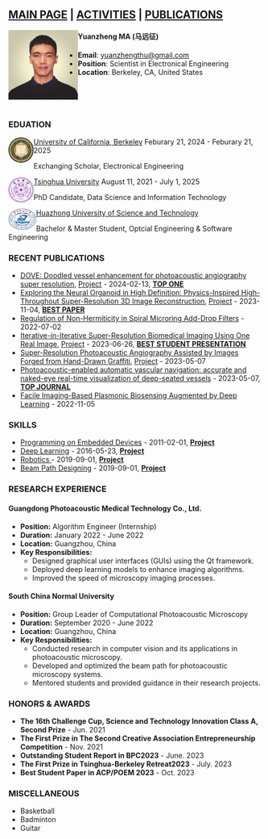 ## [MAIN PAGE]()   |  [ACTIVITIES](ACTIVATIES/README.md)   |   [PUBLICATIONS](https://github.com/yuanzhengthu/yuanzhengthu.github.io/blob/35e028a5ee17ed0e7dfa3d8efda138a49ca1042d/PUBLICATIONS/README.md)
<!-- <img align="left" width="200" src="CV/1708975869150.jpg" />-->
<img align="left" width="138" src="CV/1708975869150.jpg" />


#### **Yuanzheng MA (马远征)**
- **Email**: yuanzhengthu@gmail.com
- **Position**: Scientist in Electronical Engineering
- **Location**: Berkeley, CA, United States

&emsp;

&emsp;

### EDUATION


<img align="left" width="50" src="CV/Seal_of_University_of_California,_Berkeley.svg.png" />

[University of California, Berkeley](https://www.berkeley.edu) Feburary 21, 2024 - Feburary 21, 2025

Exchanging Scholar, Electronical Engineering


<img align="left" width="50" src="CV/630px-Tsinghua_University_Logo.svg.png" />

[Tsinghua University](https://www.tsinghua.edu.cn/en/) August 11, 2021 - July 1, 2025

PhD Candidate, Data Science and Information Technology


<img align="left" width="55" src="CV/Hustseals.png" />

[Huazhong University of Science and Technology](https://english.hust.edu.cn)

Bachelor & Master Student, Optcial Engineering & Software Engineering

### RECENT PUBLICATIONS

<!-- START_SECTION:pub -->
* <a href='https://www.sciencedirect.com/science/article/pii/S1361841524000318' target='_blank'>DOVE: Doodled vessel enhancement for photoacoustic angiography super resolution</a>, [Project](https://github.com/yuanzhengthu/handDrawnPAAImages) - 2024-02-13, [**TOP ONE**](https://www.letpub.com.cn/index.php?journalid=5790&page=journalapp&view=detail)
* <a href='https://ieeexplore.ieee.org/abstract/document/10368794' target='_blank'>Exploring the Neural Organoid in High Definition: Physics-Inspired High-Throughout Super-Resolution 3D Image Reconstruction</a>, [Project](https://github.com/yuanzhengthu/3DReconstruction_Organoid) - 2023-11-04, [**BEST PAPER**](CV/acp2023.jpg)
* <a href='https://ieeexplore.ieee.org/abstract/document/10209822' target='_blank'>Regulation of Non-Hermiticity in Spiral Microring Add-Drop Filters</a> - 2022-07-02
* <a href='https://arxiv.org/abs/2306.14487' target='_blank'>Iterative-in-Iterative Super-Resolution Biomedical Imaging Using One Real Image</a>, [Project](https://github.com/yuanzhengthu/Iterative-in-Iterative-SR-for-Biomedical-Imaging-Using-a-Single-HR-Authentic-Image) - 2023-06-26, [**BEST STUDENT PRESENTATION**](CV/SPIE-BPC.jpg)
* <a href='https://opg.optica.org/abstract.cfm?uri=CLEO_AT-2023-JTu2A.51' target='_blank'>Super-Resolution Photoacoustic Angiography Assisted by Images Forged from Hand-Drawn Graffiti</a>, [Project](https://github.com/yuanzhengthu/handDrawnPAAImages) - 2023-05-07
* <a href='https://www.spiedigitallibrary.org/journals/advanced-photonics-nexus/volume-2/issue-4/046001/Photoacoustic-enabled-automatic-vascular-navigation--accurate-and-naked-eye/10.1117/1.APN.2.4.046001.full' target='_blank'>Photoacoustic-enabled automatic vascular navigation: accurate and naked-eye real-time visualization of deep-seated vessels</a> - 2023-05-07, [**TOP JOURNAL**](https://www.letpub.com.cn/index.php?journalid=32772&page=journalapp&view=detail)
* <a href='https://ieeexplore.ieee.org/abstract/document/10088714' target='_blank'>Facile Imaging-Based Plasmonic Biosensing Augmented by Deep Learning</a> - 2022-11-05
<!-- END_SECTION:pub -->


### SKILLS

<!-- START_SECTION:skills -->
* <a href='' target='_blank'> Programming on Embedded Devices</a> - 2011-02-01, [**Project**](https://yuanzhengthu.github.io)
* <a href='' target='_blank'> Deep Learning</a> - 2016-05-23, [**Project**](https://yuanzhengthu.github.io)
* <a href='' target='_blank'> Robotics </a> - 2019-09-01, [**Project**](https://yuanzhengthu.github.io)
* <a href='' target='_blank'> Beam Path Designing</a> - 2019-09-01, [**Project**](https://yuanzhengthu.github.io)
<!-- END_SECTION:skills -->

### RESEARCH EXPERIENCE

#### Guangdong Photoacoustic Medical Technology Co., Ltd.
- **Position:** Algorithm Engineer (Internship)
- **Duration:** January 2022 - June 2022
- **Location:** Guangzhou, China
- **Key Responsibilities:**
  - Designed graphical user interfaces (GUIs) using the Qt framework.
  - Deployed deep learning models to enhance imaging algorithms.
  - Improved the speed of microscopy imaging processes.

#### South China Normal University
- **Position:** Group Leader of Computational Photoacoustic Microscopy
- **Duration:** September 2020 - June 2022
- **Location:** Guangzhou, China
- **Key Responsibilities:**
  - Conducted research in computer vision and its applications in photoacoustic microscopy.
  - Developed and optimized the beam path for photoacoustic microscopy systems.
  - Mentored students and provided guidance in their research projects.

### HONORS & AWARDS

- **The 16th Challenge Cup, Science and Technology Innovation Class A, Second Prize** - Jun. 2021
- **The First Prize in The Second Creative Association Entrepreneurship Competition** - Nov. 2021
- **Outstanding Student Report in BPC2023** - June. 2023
- **The First Prize in Tsinghua-Berkeley Retreat2023** - July. 2023
- **Best Student Paper in ACP/POEM 2023** - Oct. 2023

### MISCELLANEOUS
- Basketball
- Badminton
- Guitar
 
